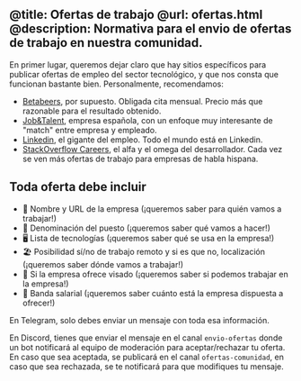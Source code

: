 @title: Ofertas de trabajo
@url: ofertas.html
@description: Normativa para el envio de ofertas de trabajo en nuestra comunidad.
-----
En primer lugar, queremos dejar claro que hay sitios específicos para publicar
ofertas de empleo del sector tecnológico, y que nos consta que funcionan
bastante bien. Personalmente, recomendamos:

- [Betabeers](https://betabeers.com/post/), por supuesto. Obligada cita
  mensual. Precio más que razonable para el resultado obtenido.
- [Job&Talent](http://www.jobandtalent.com/es/sobre-nosotros),
  empresa española, con un enfoque muy interesante de "match" entre empresa y
  empleado.
- [Linkedin](https://es.linkedin.com/in/ofertasdeempleo), el gigante del empleo.
  Todo el mundo está en Linkedin.
- [StackOverflow Careers](http://careers.stackoverflow.com/), el alfa y el
  omega del desarrollador. Cada vez se ven más ofertas de trabajo para empresas
  de habla hispana.

## Toda oferta debe incluir

- 🏢  Nombre y URL de la empresa (¡queremos saber para quién vamos a trabajar!)
- 💌  Denominación del puesto (¡queremos saber qué vamos a hacer!)
- 🖥  Lista de tecnologías (¡queremos saber qué se usa en la empresa!)
- 🏖  Posibilidad sí/no de trabajo remoto y si es que no, localización (¡queremos saber dónde vamos a trabajar!)
- 🛂  Si la empresa ofrece visado (¡queremos saber si podemos trabajar en la empresa!)
- 💸  Banda salarial (¡queremos saber cuánto está la empresa dispuesta a ofrecer!)

En Telegram, solo debes enviar un mensaje con toda esa información.

En Discord, tienes que enviar el mensaje en el canal `envio-ofertas` donde un
bot notificará al equipo de moderación para aceptar/rechazar tu oferta. En caso
que sea aceptada, se publicará en el canal `ofertas-comunidad`, en caso que sea
rechazada, se te notificará para que modifiques tu mensaje.
